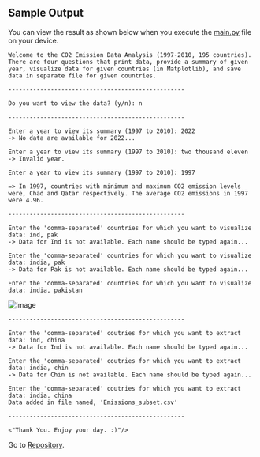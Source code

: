 ## Sample Output

You can view the result as shown below when you execute the [main.py](main.py) file on your device.

```
Welcome to the CO2 Emission Data Analysis (1997-2010, 195 countries). There are four questions that print data, provide a summary of given year, visualize data for given countries (in Matplotlib), and save data in separate file for given countries.

--------------------------------------------------

Do you want to view the data? (y/n): n

--------------------------------------------------

Enter a year to view its summary (1997 to 2010): 2022
-> No data are available for 2022...

Enter a year to view its summary (1997 to 2010): two thousand eleven
-> Invalid year.

Enter a year to view its summary (1997 to 2010): 1997

=> In 1997, countries with minimum and maximum CO2 emission levels were, Chad and Qatar respectively. The average CO2 emissions in 1997 were 4.96.

--------------------------------------------------

Enter the 'comma-separated' countries for which you want to visualize data: ind, pak
-> Data for Ind is not available. Each name should be typed again...

Enter the 'comma-separated' countries for which you want to visualize data: india, pak
-> Data for Pak is not available. Each name should be typed again...

Enter the 'comma-separated' countries for which you want to visualize data: india, pakistan
```

![image](https://user-images.githubusercontent.com/108747654/188279759-6ec19f79-f711-4ca8-8d69-e23c20b94672.png)

```
--------------------------------------------------

Enter the 'comma-separated' coutries for which you want to extract data: ind, china
-> Data for Ind is not available. Each name should be typed again...

Enter the 'comma-separated' coutries for which you want to extract data: india, chin
-> Data for Chin is not available. Each name should be typed again...

Enter the 'comma-separated' coutries for which you want to extract data: india, china
Data added in file named, 'Emissions_subset.csv'

--------------------------------------------------

<"Thank You. Enjoy your day. :)"/>
```

Go to [Repository](https://github.com/chiragkumargohil/co2-emissions-data-analysis.git).
